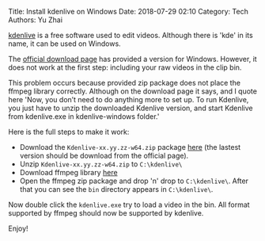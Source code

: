 Title: Install kdenlive on Windows
Date: 2018-07-29 02:10
Category: Tech
Authors: Yu Zhai

[kdenlive](https://kdenlive.org/en/) is a free software used to edit videos.  Although there is 'kde' in its name, it can be used on Windows.

The [official download page](https://kdenlive.org/en/download/) has provided a version for Windows.  However, it does not work at the first step: including your raw videos in the clip bin.  

This problem occurs because provided zip package does not place the ffmpeg library correctly.  Although on the download page it says, and I quote here 'Now, you don’t need to do anything more to set up. To run Kdenlive, you just have to unzip the downloaded Kdenlive version, and start Kdenlive from kdenlive.exe in kdenlive-windows folder.'

Here is the full steps to make it work:
* Download the `Kdenlive-xx.yy.zz-w64.zip` package [here](https://files.kde.org/kdenlive/release/Kdenlive-18.04.1d-w64.zip) (the lastest version should be download from the official page).
* Unzip `Kdenlive-xx.yy.zz-w64.zip` to `C:\kdenlive\`
* Download ffmpeg library [here](https://ffmpeg.zeranoe.com/builds/win64/static/ffmpeg-20180726-bce4da8-win64-static.zip)
* Open the ffmpeg zip package and drop 'n' drop to `C:\kdenlive\`.  After that you can see the `bin` directory appears in `C:\kdenlive\`.

Now double click the `kdenlive.exe` try to load a video in the bin.  All format supported by ffmpeg should now be supported by kdenlive.  

Enjoy!
